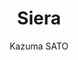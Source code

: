 ---
title: "Siera"
github: https://github.com/KazumaSATO/Siera
demo: http://ranceworks.com/
author: Kazuma SATO
draft: true
ssg:
  - Jekyll
cms:
  - No Cms
---